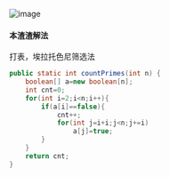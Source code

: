 ![image](http://ww4.sinaimg.cn/large/005CRBrHgw1f8xoldv7ucj30wn07gmxm.jpg)

#### 本渣渣解法
打表，埃拉托色尼筛选法
```Java
public static int countPrimes(int n) {
    boolean[] a=new boolean[n];
    int cnt=0;
    for(int i=2;i<n;i++){
        if(a[i]==false){
            cnt++;
            for(int j=i+i;j<n;j+=i)
                a[j]=true;
        }
    }
    return cnt;
}
```